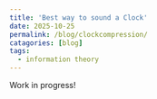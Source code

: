 ```yaml
---
title: 'Best way to sound a Clock'
date: 2025-10-25
permalink: /blog/clockcompression/
catagories: [blog]
tags:
  - information theory
---
```


Work in progress!
